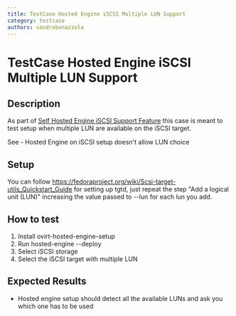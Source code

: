 ```yaml
---
title: TestCase Hosted Engine iSCSI Multiple LUN Support
category: testcase
authors: sandrobonazzola
---
```


# TestCase Hosted Engine iSCSI Multiple LUN Support

## Description

As part of [Self Hosted Engine iSCSI Support Feature](/develop/release-management/features/sla/self-hosted-engine-iscsi-support.html) this case is meant to test setup when multiple LUN are available on the iSCSI target.

See  - Hosted Engine on iSCSI setup doesn't allow LUN choice

## Setup

You can follow <https://fedoraproject.org/wiki/Scsi-target-utils_Quickstart_Guide> for setting up tgtd, just repeat the step "Add a logical unit (LUN)" increasing the value passed to --lun for each lun you add.

## How to test

1.  Install ovirt-hosted-engine-setup
2.  Run hosted-engine --deploy
3.  Select iSCSI storage
4.  Select the iSCSI target with multiple LUN

## Expected Results

*   Hosted engine setup should detect all the available LUNs and ask you which one has to be used

